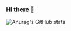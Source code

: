 ### Hi there 👋


![Anurag's GitHub stats](https://github-readme-stats.vercel.app/api?username=MelihYuvaci&show_icons=true)
